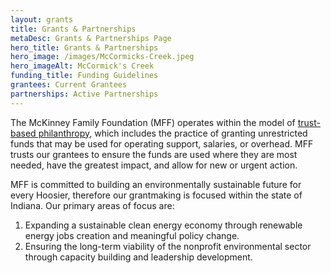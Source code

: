 ```yaml
---
layout: grants
title: Grants & Partnerships
metaDesc: Grants & Partnerships Page
hero_title: Grants & Partnerships
hero_image: /images/McCormicks-Creek.jpeg
hero_imageAlt: McCormick's Creek
funding_title: Funding Guidelines
grantees: Current Grantees
partnerships: Active Partnerships
---
```


The McKinney Family Foundation (MFF) operates within the model of [trust-based philanthropy](https://www.trustbasedphilanthropy.org/), which includes the practice of granting unrestricted funds that may be used for operating support, salaries, or overhead. MFF trusts our grantees to ensure the funds are used where they are most needed, have the greatest impact, and allow for new or urgent action.

MFF is committed to building an environmentally sustainable future for every Hoosier, therefore our grantmaking is focused within the state of Indiana. Our primary areas of focus are:

1. Expanding a sustainable clean energy economy through renewable energy jobs creation and meaningful policy change.
2. Ensuring the long-term viability of the nonprofit environmental sector through capacity building and leadership development.





